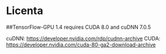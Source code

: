 # Licenta

##TensorFlow-GPU 1.4 requires CUDA 8.0 and cuDNN 7.0.5

cuDNN: https://developer.nvidia.com/rdp/cudnn-archive
CUDA: https://developer.nvidia.com/cuda-80-ga2-download-archive
